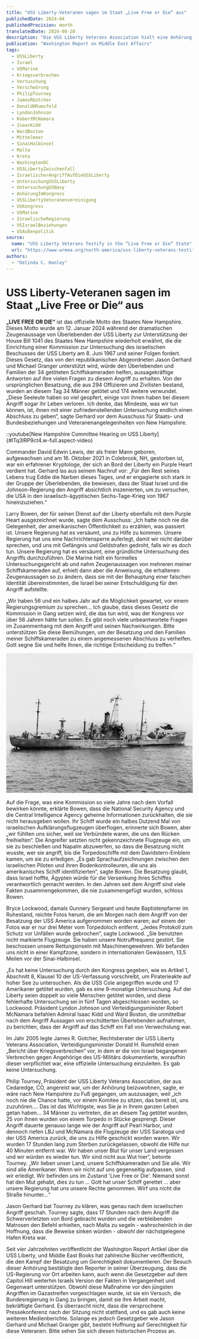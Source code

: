 ```yaml
---
title: "USS Liberty-Veteranen sagen im Staat „Live Free or Die“ aus"
publishedDate: 2024-04
publishedPrecision: month
translatedDate: 2024-08-20
description: "Die USS Liberty Veterans Association hielt eine Anhörung im US-Kongress ab, um den israelischen Angriff auf die USS Liberty von 1967 zu erörtern. Ziel der Anhörung war es, die Ereignisse aufzuklären, die zum Tod von 34 amerikanischen Soldaten und zur Verwundung von 174 weiteren Personen führten. Die Veteranen schilderten erschütternde Berichte über den Angriff und die anschließende Vertuschung durch die US-Regierung. Sie brachten ihre Frustration und Enttäuschung darüber zum Ausdruck, dass es keine Gerechtigkeit und keine Rechenschaftspflicht gibt. Die Anhörung war ein Schritt auf dem Weg zu Wahrheit und Gerechtigkeit für die Opfer und ihre Familien."
publication: "Washington Report on Middle East Affairs"
tags:
  - USSLiberty
  - Israel
  - USMarine
  - Kriegsverbrechen
  - Vertuschung
  - Verschwörung
  - PhilipTourney
  - JamesRGotcher
  - DonaldHRumsfeld
  - LyndonJohnson
  - RobertMcNamara
  - IsaacKidd
  - WardBoston
  - Mittelmeer
  - SinaiHalbinsel
  - Malta
  - Kreta
  - WashingtonDC
  - USSLibertyZwischenfall
  - IsraelischerAngriffAufDieUSSLiberty
  - UntersuchungUSSLiberty
  - UntersuchungUSNavy
  - AnhörungImKongress
  - USSLibertyVeteranenvereinigung
  - USKongress
  - USMarine
  - IsraelischeRegierung
  - USIsraelBeziehungen
  - USAußenpolitik
source:
  name: "USS Liberty Veterans Testify in the “Live Free or Die” State"
  url: "https://www.wrmea.org/north-america/uss-liberty-veterans-testify-in-the-live-free-or-die-state.html"
authors:
  - "Delinda C. Hanley"
---
```


# USS Liberty-Veteranen sagen im Staat „Live Free or Die“ aus

**„LIVE FREE OR DIE“** ist das offizielle Motto des Staates New Hampshire. Dieses Motto wurde am 12. Januar 2024 während der dramatischen Zeugenaussage von Überlebenden der USS Liberty zur Unterstützung der House Bill 1041 des Staates New Hampshire wiederholt erwähnt, die die Einrichtung einer Kommission zur Untersuchung des israelischen Beschusses der USS Liberty am 8. Juni 1967 und seiner Folgen fordert. Dieses Gesetz, das von den republikanischen Abgeordneten Jason Gerhard und Michael Granger unterstützt wird, würde den Überlebenden und Familien der 34 getöteten Schiffskameraden helfen, aussagekräftige Antworten auf ihre vielen Fragen zu diesem Angriff zu erhalten. Von der ursprünglichen Besatzung, die aus 294 Offizieren und Zivilisten bestand, wurden an diesem Tag 34 Männer getötet und 174 weitere verwundet. „Diese Seeleute haben so viel geopfert, einige von ihnen haben bei diesem Angriff sogar ihr Leben verloren. Ich denke, das Mindeste, was wir tun können, ist, ihnen mit einer zufriedenstellenden Untersuchung endlich einen Abschluss zu geben“, sagte Gerhard vor dem Ausschuss für Staats- und Bundesbeziehungen und Veteranenangelegenheiten von New Hampshire.

::youtube[New Hampshire Committee Hearing on USS Liberty]{#ITq3lRP9ct4.w-full.aspect-video}

Commander David Edwin Lewis, der als freier Mann geboren, aufgewachsen und am 16. Oktober 2021 in Colebrook, NH, gestorben ist, war ein erfahrener Kryptologe, der sich an Bord der Liberty ein Purple Heart verdient hat. Gerhard las aus seinem Nachruf vor: „Für den Rest seines Lebens trug Eddie die Narben dieses Tages, und er engagierte sich stark in der Gruppe der Überlebenden, die bewiesen, dass der Staat Israel und die Johnson-Regierung den Angriff absichtlich inszenierten, um zu versuchen, die USA in den israelisch-ägyptischen Sechs-Tage-Krieg von 1967 hineinzuziehen.“

Larry Bowen, der für seinen Dienst auf der Liberty ebenfalls mit dem Purple Heart ausgezeichnet wurde, sagte dem Ausschuss: „Ich hatte noch nie die Gelegenheit, der amerikanischen Öffentlichkeit zu erzählen, was passiert ist. Unsere Regierung hat es versäumt, uns zu Hilfe zu kommen. Unsere Regierung hat uns eine Nachrichtensperre auferlegt, damit wir nicht darüber sprechen, und uns mit Gefängnis und Geldstrafen gedroht, falls wir es doch tun. Unsere Regierung hat es versäumt, eine gründliche Untersuchung des Angriffs durchzuführen. Die Marine hielt ein formelles Untersuchungsgericht ab und nahm Zeugenaussagen von mehreren meiner Schiffskameraden auf, erhielt dann aber die Anweisung, die erhaltenen Zeugenaussagen so zu ändern, dass sie mit der Behauptung einer falschen Identität übereinstimmten, die Israel bei seiner Entschuldigung für den Angriff aufstellte.

„Wir haben 56 und ein halbes Jahr auf die Möglichkeit gewartet, vor einem Regierungsgremium zu sprechen... Ich glaube, dass dieses Gesetz die Kommission in Gang setzen wird, die das tun wird, was der Kongress vor über 56 Jahren hätte tun sollen. Es gibt noch viele unbeantwortete Fragen im Zusammenhang mit dem Angriff und seinen Nachwirkungen. Bitte unterstützen Sie diese Bemühungen, um der Besatzung und den Familien meiner Schiffskameraden zu einem angemessenen Abschluss zu verhelfen. Gott segne Sie und helfe Ihnen, die richtige Entscheidung zu treffen.“

![Ein von der USS America entsandter Hubschrauber unterstützt schließlich die USS Liberty, ein elektronisches Aufklärungsschiff der Marine, 17 Stunden nach dem israelischen Angriff am 8. Juni 1967. (UNBEKANNTER FOTOGRAF-U.S. NAVY PHOTO)](./ein-von-der-uss-america-entsandter-hubschrauber-unterstutzt-schliesslich-die-uss-liberty-ein-elektronisches-aufklarungsschiff-der-marine-17-stunden-nach-dem-israelischen-angriff-am-8-juni-1967-unbekannter-fotograf-u-s-navy-photo.webp)

Auf die Frage, was eine Kommission so viele Jahre nach dem Vorfall bewirken könnte, erklärte Bowen, dass die National Security Agency und die Central Intelligence Agency geheime Informationen zurückhalten, die sie nicht herausgeben wollen. Ihr Schiff wurde ein halbes Dutzend Mal von israelischen Aufklärungsflugzeugen überflogen, erinnerte sich Bowen, aber „wir fühlten uns sicher, weil sie Verbündete waren, die uns den Rücken freihielten“. Die Angreifer setzten nicht gekennzeichnete Flugzeuge ein, um sie zu beschießen und Napalm abzuwerfen, so dass die Besatzung nicht wusste, wer sie angriff, bis die Torpedoschiffe mit dem Davidstern-Emblem kamen, um sie zu erledigen. „Es gab Sprachaufzeichnungen zwischen den israelischen Piloten und ihren Bodenkontrolleuren, die uns als amerikanisches Schiff identifizierten“, sagte Bowen. Die Besatzung glaubt, dass Israel hoffte, Ägypten würde für die Versenkung ihres Schiffes verantwortlich gemacht werden. In den Jahren seit dem Angriff sind viele Fakten zusammengekommen, die nie zusammengefügt wurden, schloss Bowen. 

Bryce Lockwood, damals Gunnery Sergeant und heute Baptistenpfarrer im Ruhestand, reichte Fotos herum, die am Morgen nach dem Angriff von der Besatzung der USS America aufgenommen worden waren; auf einem der Fotos war er nur drei Meter vom Torpedoloch entfernt. „Jedes Protokoll zum Schutz vor Unfällen wurde gebrochen“, sagte Lockwood. „Sie benutzten nicht markierte Flugzeuge. Sie haben unsere Notruffrequenz gestört. Sie beschossen unsere Rettungsinseln mit Maschinengewehren. Wir befanden uns nicht in einer Kampfzone, sondern in internationalen Gewässern, 13,5 Meilen vor der Sinai-Halbinsel.

„Es hat keine Untersuchung durch den Kongress gegeben, wie es Artikel 1, Abschnitt 8, Klausel 10 der US-Verfassung vorschreibt, um Piraterieakte auf hoher See zu untersuchen. Als die USS Cole angegriffen wurde und 17 Amerikaner getötet wurden, gab es eine 9-monatige Untersuchung. Auf der Liberty seien doppelt so viele Menschen getötet worden, und diese fehlerhafte Untersuchung sei in fünf Tagen abgeschlossen worden, so Lockwood. Präsident Lyndon Johnson und Verteidigungsminister Robert McNamara befahlen Admiral Isaac Kidd und Ward Boston, die unmittelbar nach dem Angriff Aussagen von erschütterten Überlebenden aufnahmen, zu berichten, dass der Angriff auf das Schiff ein Fall von Verwechslung war.

Im Jahr 2005 legte James R. Gotcher, Rechtsberater der USS Liberty Veterans Association, Verteidigungsminister Donald H. Rumsfeld einen „Bericht über Kriegsverbrechen“ vor, in dem er die von Israel begangenen Verbrechen gegen Angehörige des US-Militärs dokumentierte, woraufhin dieser verpflichtet war, eine offizielle Untersuchung einzuleiten. Es gab keine Untersuchung.

Philip Tourney, Präsident der USS Liberty Veterans Association, der aus Cedaredge, CO, angereist war, um der Anhörung beizuwohnen, sagte, er wäre nach New Hampshire zu Fuß gegangen, um auszusagen, weil „ich noch nie die Chance hatte, vor einem Komitee zu sitzen, das bereit ist, uns zuzuhören.... Das ist das Wichtigste, was Sie je in Ihrem ganzen Leben getan haben... 34 Männer zu vertreten, die an diesem Tag getötet wurden, 25 von ihnen wurden von einem Torpedo in Stücke gesprengt. Dieser Angriff dauerte genauso lange wie der Angriff auf Pearl Harbor, und dennoch riefen LBJ und McNamara die Flugzeuge der USS Saratoga und der USS America zurück, die uns zu Hilfe geschickt worden waren. Wir wurden 17 Stunden lang zum Sterben zurückgelassen, obwohl die Hilfe nur 40 Minuten entfernt war. Wir haben unser Blut für unser Land vergossen und wir würden es wieder tun. Wir sind nicht aus Wut hier“, betonte Tourney. „Wir lieben unser Land, unsere Schiffskameraden und Sie alle. Wir sind alle Amerikaner. Wenn wir nicht auf uns gegenseitig aufpassen, sind wir erledigt. Wir befinden uns im Zustand 'Live Free or Die'. Niemand sonst hat den Mut gehabt, dies zu tun ... Gott hat unser Schiff gerettet ... aber unsere Regierung hat uns unsere Rechte genommen. Wirf uns nicht die Straße hinunter...“

Jason Gerhard bat Tourney zu klären, was genau nach dem israelischen Angriff geschah. Tourney sagte, dass 17 Stunden nach dem Angriff die Schwerverletzten von Bord gebracht wurden und die verbleibenden Matrosen den Befehl erhielten, nach Malta zu segeln - wahrscheinlich in der Hoffnung, dass die Beweise sinken würden - obwohl der nächstgelegene Hafen Kreta war.

Seit vier Jahrzehnten veröffentlicht der Washington Report Artikel über die USS Liberty, und Middle East Books hat zahlreiche Bücher veröffentlicht, die den Kampf der Besatzung um Gerechtigkeit dokumentieren. Der Besuch dieser Anhörung bestätigte den Reporter in seiner Überzeugung, dass die US-Regierung vor Ort arbeiten kann, auch wenn die Gesetzgeber auf dem Capitol Hill weiterhin Israels Version der Fakten in Vergangenheit und Gegenwart unterstützen. Obwohl diese Maßnahme vor den jüngsten Angriffen im Gazastreifen vorgeschlagen wurde, ist sie ein Versuch, die Bundesregierung in Gang zu bringen, damit sie ihre Arbeit macht, bekräftigte Gerhard. Es überrascht nicht, dass die versprochene Pressekonferenz nach der Sitzung nicht stattfand, und es gab auch keine weiteren Medienberichte. Solange es jedoch Gesetzgeber wie Jason Gerhard und Michael Granger gibt, besteht Hoffnung auf Gerechtigkeit für diese Veteranen. Bitte sehen Sie sich diesen historischen Prozess an.
